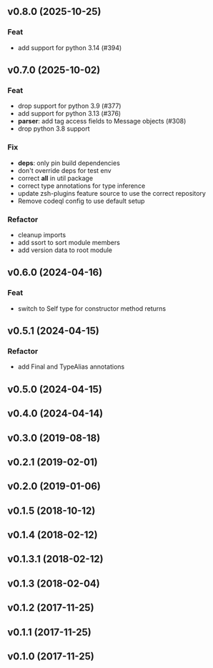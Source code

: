## v0.8.0 (2025-10-25)

### Feat

- add support for python 3.14 (#394)

## v0.7.0 (2025-10-02)

### Feat

- drop support for python 3.9 (#377)
- add support for python 3.13 (#376)
- **parser**: add tag access fields to Message objects (#308)
- drop python 3.8 support

### Fix

- **deps**: only pin build dependencies
- don't override deps for test env
- correct __all__ in util package
- correct type annotations for type inference
- update zsh-plugins feature source to use the correct repository
- Remove codeql config to use default setup

### Refactor

- cleanup imports
- add ssort to sort module members
- add version data to root module

## v0.6.0 (2024-04-16)

### Feat

- switch to Self type for constructor method returns

## v0.5.1 (2024-04-15)

### Refactor

- add Final and TypeAlias annotations

## v0.5.0 (2024-04-15)

## v0.4.0 (2024-04-14)

## v0.3.0 (2019-08-18)

## v0.2.1 (2019-02-01)

## v0.2.0 (2019-01-06)

## v0.1.5 (2018-10-12)

## v0.1.4 (2018-02-12)

## v0.1.3.1 (2018-02-12)

## v0.1.3 (2018-02-04)

## v0.1.2 (2017-11-25)

## v0.1.1 (2017-11-25)

## v0.1.0 (2017-11-25)
